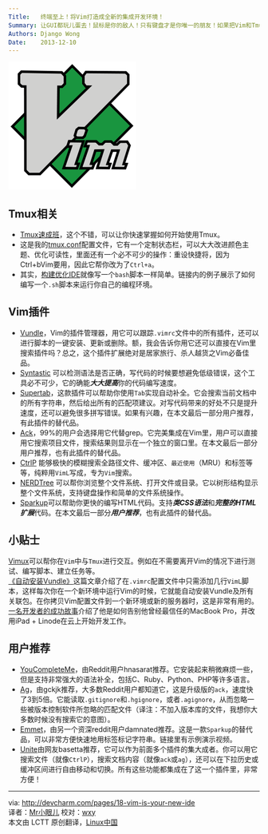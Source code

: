 ```yaml
---
Title:   终端至上！将Vim打造成全新的集成开发环境！
Summary: 让GUI都玩儿蛋去！鼠标是你的敌人！只有键盘才是你唯一的朋友！如果把Vim和Tmux结合在一起会发生什么？你将拥有完美的编程环境！下面是我多年来珍藏的一些不传之秘，有了这些，你立刻就能轻松打造出属于你的Vim开发环境。
Authors: Django Wong
Date:    2013-12-10
---
```


![](/static/attach/256px-Icon-Vim.svg.png)

## Tmux相关  
- [Tmux速成班](http://robots.thoughtbot.com/a-tmux-crash-course)，这个不错，可以让你快速掌握如何开始使用Tmux。  
- 这是我的[tmux.conf](https://github.com/vrde/dotfiles/blob/master/.tmux.conf)配置文件，它有一个定制状态栏，可以大大改进颜色主题、优化可读性，里面还有一个必不可少的操作：重设快捷将，因为Ctrl+bVim要用，因此它帮你改为了`Ctrl+a`。  
- 其实，[构建优化IDE](https://gist.github.com/vrde/7398199)就像写一个`bash`脚本一样简单。链接内的例子展示了如何编写一个`.sh`脚本来运行你自己的编程环境。

## Vim插件
- [Vundle](https://github.com/gmarik/vundle)，Vim的插件管理器，用它可以跟踪`.vimrc`文件中的所有插件，还可以进行脚本的一键安装、更新或删除。额，我会告诉你用它还可以直接在Vim里搜索插件吗？总之，这个插件扩展绝对是居家旅行、杀人越货之Vim必备佳品。  
- [Syntastic](https://github.com/scrooloose/syntastic) 可以检测语法是否正确，写代码的时候要想避免低级错误，这个工具必不可少，它的确能***大大提高***你的代码编写速度。  
- [Supertab](https://github.com/ervandew/supertab)，这款插件可以帮助你使用`Tab`实现自动补全。它会搜索当前文档中的所有字符串，然后给出所有的匹配项建议。对写代码带来的好处不只是提升速度，还可以避免很多拼写错误。如果有兴趣，在本文最后一部分用户推荐，有此插件的替代品。  
- [Ack](https://github.com/mileszs/ack.vim)，99%的用户会选择用它代替grep。它完美集成在Vim里，用户可以直接用它搜索项目文件，搜索结果则显示在一个独立的窗口里。在本文最后一部分用户推荐，也有此插件的替代品。  
- [CtrlP](http://kien.github.io/ctrlp.vim/) 能够极快的模糊搜索全路径文件、缓冲区、`最近使用`（MRU）和标签等等，纯粹用`VimL`写成，专为`Vim`搜索。  
- [NERDTree](https://github.com/scrooloose/nerdtree) 可以帮你浏览整个文件系统、打开文件或目录。它以树形结构显示整个文件系统，支持键盘操作和简单的文件系统操作。  
- [Sparkup](https://github.com/rstacruz/sparkup)可以帮助你更快的编写HTML代码。支持***类CSS语法***和***完整的HTML扩展***代码。在本文最后一部分***用户推荐***，也有此插件的替代品。

## 小贴士  
[Vimux](https://github.com/benmills/vimux)可以帮你在`Vim`中与`Tmux`进行交互。例如在不需要离开Vim的情况下进行测试、编写脚本、建立任务等。    
[《自动安装Vundle》](http://www.erikzaadi.com/2012/03/19/auto-installing-vundle-from-your-vimrc/)这篇文章介绍了在`.vimrc`配置文件中只需添加几行`VimL`脚本，这样每次你在一个新环境中运行Vim的时候，它就能自动安装Vundle及所有关联包。在你拷贝Vim配置文件到一个新环境或新的服务器时，这是非常有用的。  
[一名开发者的成功故事](http://www.linuxjournal.com/content/swap-your-laptop-ipad-linode)介绍了他是如何告别他曾经最信任的MacBook Pro，并改用iPad + Linode在云上开始开发工作。

## 用户推荐  
- [YouCompleteMe](https://github.com/Valloric/YouCompleteMe)，由Reddit用户hnasarat推荐。它安装起来稍微麻烦一些，但是支持非常强大的语法补全，包括C、Ruby、Python、PHP等许多语言。  
- [Ag](https://github.com/ggreer/the_silver_searcher)，由gckjk推荐，大多数Reddit用户都知道它，这是升级版的`ack`，速度快了3到5倍。它能读取`.gitignore`和`.hgignore`，或者`.agignore`，从而忽略一些被版本控制软件所忽略的匹配文件（译注：不加入版本库的文件，我想你大多数时候没有搜索它的意图）。  
- [Emmet](http://mattn.github.io/emmet-vim/)，由另一个资深reddit用户damnated推荐。这是一款`Sparkup`的替代品，可以非常方便快速地用标签标记字符串。链接里有示例演示视频。
- [Unite](https://github.com/Shougo/unite.vim)由网友basetta推荐，它可以作为前面多个插件的集大成者。你可以用它搜索文件（就像`CtrlP`），搜索文档内容（就像`ack`或`ag`），还可以在下拉历史或缓冲区间进行自由移动和切换。所有这些功能都集成在了这一个插件里，非常方便！  

---
via: <http://devcharm.com/pages/18-vim-is-your-new-ide>   
译者：[Mr小眼儿](http://blog.csdn.net/tinyeyeser) 校对：[wxy](https://github.com/wxy)    
本文由 LCTT 原创翻译，[Linux中国](http://linux.cn/portal.php)



